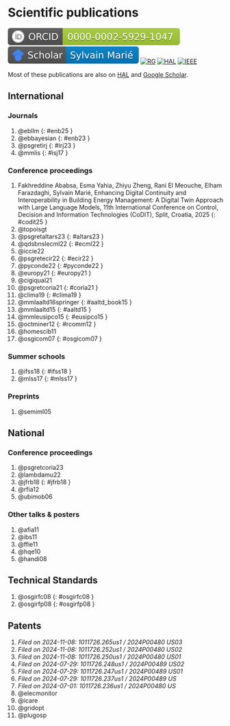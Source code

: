 # Scientific publications

[![orcid_sma.svg](./assets/badges/orcid_sma.svg)](https://orcid.org/0000-0002-5929-1047)
[![scholar_sma.svg](./assets/badges/scholar_sma.svg)](https://scholar.google.fr/citations?user=PRZ7h8sAAAAJ)
[![RG](https://img.shields.io/badge/ResearchGate-Sylvain--Marie--3-00CCBB?style=flat&logo=researchgate&logoColor=white)](https://www.researchgate.net/profile/Sylvain-Marie-3)
[![HAL](https://img.shields.io/badge/HAL-sylvain--marie-B03532?style=flat&logo=hal&logoColor=white)](https://cv.hal.science/sylvain-marie)
[![IEEE](https://img.shields.io/badge/IEEE-senior%20member-00629B?style=flat&logo=ieee&logoColor=white)](https://ieeexplore.ieee.org/author/37085648770)

Most of these publications are also on [HAL](https://hal.science/search/index/?q=*&authIdPerson_i=175361) and 
[Google Scholar](https://scholar.google.fr/citations?user=PRZ7h8sAAAAJ).

## International

### Journals

1. @ebllm
  {: #enb25 }
1. @ebbayesian
  {: #enb23 }
1. @psgretirj
  {: #irj23 }
1. @mmlis
  {: #isj17 }

### Conference proceedings

1. Fakhreddine Ababsa, Esma Yahia, Zhiyu Zheng, Rani El Meouche, Elham Farazdaghi, Sylvain Marié, 
  Enhancing Digital Continuity and Interoperability in Building Energy Management: A Digital Twin Approach with Large Language Models, 
  11th International Conference on Control, Decision and Information Technologies (CoDIT), Split, Croatia, 2025
  {: #codit25 }
1. @topoisgt
1. @psgretaltars23
  {: #altars23 }
1. @qdsbnslecml22
  {: #ecml22 }
1. @iccie22
1. @psgretecir22
  {: #ecir22 }
1. @pyconde22
  {: #pyconde22 }
1. @europy21
  {: #europy21 }
1. @cigiqual21
1. @psgretcoria21
  {: #coria21 }
1. @clima19
  {: #clima19 }
1. @mmlaaltd16springer
  {: #aaltd_book15 }
1. @mmlaaltd15
  {: #aaltd15 }
1. @mmleusipco15
  {: #eusipco15 }
1. @octminer12
  {: #rcomm12 }
1. @homescib11
1. @osgicom07
  {: #osgicom07 }

### Summer schools

1. @ifss18
  {: #ifss18 }
1. @mlss17
  {: #mlss17 }

### Preprints

1. @semiml05



## National

### Conference proceedings

1. @psgretcoria23
1. @lambdamu22
1. @jfrb18
  {: #jfrb18 }
1. @rfia12
1. @ubimob06

### Other talks & posters

1. @afia11
1. @ibs11
1. @ffie11
1. @hqe10
1. @handi08

## Technical Standards

1. @osgirfc08
  {: #osgirfc08 }
1. @osgirfp08
  {: #osgirfp08 }

## Patents

1. *Filed on 2024-11-08: 1011726.265us1 / 2024P00480 US03*
1. *Filed on 2024-11-08: 1011726.252us1 / 2024P00480 US02*
1. *Filed on 2024-11-08: 1011726.250us1 / 2024P00480 US01*
1. *Filed on 2024-07-29: 1011726.248us1 / 2024P00489 US02*
1. *Filed on 2024-07-29: 1011726.247us1 / 2024P00489 US01*
1. *Filed on 2024-07-29: 1011726.237us1 / 2024P00489 US*
1. *Filed on 2024-07-01: 1011726.236us1 / 2024P00480 US*
1. @elecmonitor
1. @icare
1. @gridopt
1. @plugosp

